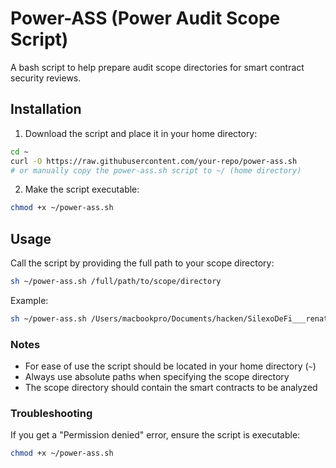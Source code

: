 
# Power-ASS (Power Audit Scope Script)

A bash script to help prepare audit scope directories for smart contract security reviews.

## Installation

1. Download the script and place it in your home directory:
```bash
cd ~
curl -O https://raw.githubusercontent.com/your-repo/power-ass.sh
# or manually copy the power-ass.sh script to ~/ (home directory)
```

2. Make the script executable:
```bash
chmod +x ~/power-ass.sh
```

## Usage

Call the script by providing the full path to your scope directory:

```bash
sh ~/power-ass.sh /full/path/to/scope/directory
```

Example:
```bash
sh ~/power-ass.sh /Users/macbookpro/Documents/hacken/SilexoDeFi___renatus-protocol-contracts/scope
```

### Notes
- For ease of use the script should be located in your home directory (`~`)
- Always use absolute paths when specifying the scope directory
- The scope directory should contain the smart contracts to be analyzed

### Troubleshooting
If you get a "Permission denied" error, ensure the script is executable:
```bash
chmod +x ~/power-ass.sh
```

